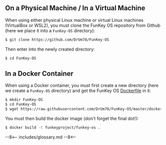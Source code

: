 ## On a Physical Machine / In a Virtual Machine

When using either physical Linux machine or virtual Linux machines
(VirtualBox or WSL2), you must clone the FunKey OS repository from
Github (here we place it into a `FunKey-OS` directory):

```bash
$ git clone https://github.com/DrUm78/FunKey-OS
```

Then enter into the newly created directory:

```bash
$ cd FunKey-OS
```
## In a Docker Container

When using a Docker container, you must first create a new directory
(here we create a `FunKey-OS` directory) and get the FunKey OS
[Dockerfile][1] in it:

```bash
$ mkdir FunKey-OS
$ cd FunKey-OS
$ wget https://raw.githubusercontent.com/DrUm78/FunKey-OS/master/docker/Dockerfile -o Dockerfile
```

You must then build the docker image (don't forget the final dot!):

```bash
$ docker build -t funkeyproject/funkey-os .
```

[1]: https://github.com/DrUm78/FunKey-OS/blob/master/docker/Dockerfile

--8<--
includes/glossary.md
--8<--
